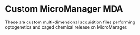 # Custom MicroManager MDA
These are custom multi-dimensional acquisition files performing optogenetics and caged chemical release on MicroManager. 
